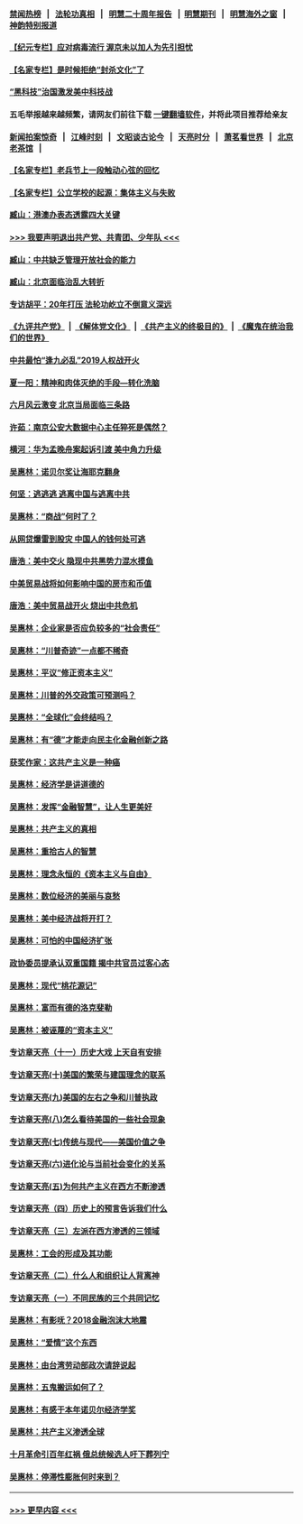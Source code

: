 #### [禁闻热榜](热点新闻.md?=0)  &nbsp;&nbsp;|&nbsp;&nbsp; [法轮功真相](https://github.com/gfw-breaker/truth/blob/master/README.md?=0) &nbsp;&nbsp;|&nbsp;&nbsp; [明慧二十周年报告](https://github.com/gfw-breaker/mh-reports/blob/master/README.md?=0) &nbsp;&nbsp;|&nbsp;&nbsp;[明慧期刊](https://github.com/gfw-breaker/mh-qikan) &nbsp;&nbsp;|&nbsp;&nbsp; [明慧海外之窗](https://github.com/gfw-breaker/mh-news/blob/master/README.md?=0) &nbsp;&nbsp;|&nbsp;&nbsp; [神韵特别报道](https://github.com/gfw-breaker/mh-news/blob/master/shenyun.md?=0)
#### [【纪元专栏】应对病毒流行 渥京未以加人为先引担忧](../pages/nsc423/n11875714.md?t=02232031) 
#### [【名家专栏】是时候拒绝“封杀文化”了](../pages/nsc423/n11814093.md?t=02232031) 
#### [“黑科技”治国激发美中科技战](../pages/nsc423/n11638056.md?t=02232031) 
#### 五毛举报越来越频繁，请网友们前往下载 [一键翻墙软件](https://github.com/gfw-breaker/ssr-accounts)，并将此项目推荐给亲友
#### [新闻拍案惊奇](https://github.com/gfw-breaker/banned-news/blob/master/pages/link4.md) &nbsp;&nbsp;|&nbsp;&nbsp; [江峰时刻](https://github.com/gfw-breaker/banned-news/blob/master/pages/link4.md) &nbsp;&nbsp;|&nbsp;&nbsp; [文昭谈古论今](https://github.com/gfw-breaker/banned-news/blob/master/pages/link4.md) &nbsp;&nbsp;|&nbsp;&nbsp; [天亮时分](https://github.com/gfw-breaker/banned-news/blob/master/pages/link4.md) &nbsp;&nbsp;|&nbsp;&nbsp; [萧茗看世界](https://github.com/gfw-breaker/banned-news/blob/master/pages/link4.md) &nbsp;&nbsp;|&nbsp;&nbsp; [北京老茶馆](https://github.com/gfw-breaker/banned-news/blob/master/pages/link4.md) &nbsp;&nbsp;|&nbsp;&nbsp; 
#### [【名家专栏】老兵节上一段触动心弦的回忆](../pages/nsc423/n11646016.md?t=02232031) 
#### [【名家专栏】公立学校的起源：集体主义与失败](../pages/nsc423/n11601833.md?t=02232031) 
#### [臧山：港澳办表态透露四大关键](../pages/nsc423/n11421628.md?t=02232031) 
#### [>>> 我要声明退出共产党、共青团、少年队 <<<](https://github.com/begood0513/goodnews/blob/master/quit/letter.md) 
#### [臧山：中共缺乏管理开放社会的能力](../pages/nsc423/n11407457.md?t=02232031) 
#### [臧山：北京面临治乱大转折](../pages/nsc423/n11406895.md?t=02232031) 
#### [专访胡平：20年打压 法轮功屹立不倒意义深远](../pages/nsc423/n11398800.md?t=02232031) 
#### [《九评共产党》](https://github.com/begood0513/9ping.md/blob/master/README.md) &nbsp;|&nbsp; [《解体党文化》](../../../../jtdwh.md/blob/master/README.md)  &nbsp;|&nbsp; [《共产主义的终极目的》](../../../../gczydzjmd.md/blob/master/README.md) &nbsp;|&nbsp; [《魔鬼在统治我们的世界》](../../../../mgztzwmdsj.md/blob/master/README.md) 
#### [中共最怕“逢九必乱”2019人权战开火](../pages/nsc423/n11385248.md?t=02232031) 
#### [夏一阳：精神和肉体灭绝的手段—转化洗脑](../pages/nsc423/n11368250.md?t=02232031) 
#### [六月风云激变 北京当局面临三条路](../pages/nsc423/n11313668.md?t=02232031) 
#### [许茹：南京公安大数据中心主任猝死是偶然？](../pages/nsc423/n11064744.md?t=02232031) 
#### [横河：华为孟晚舟案起诉引渡 美中角力升级](../pages/nsc423/n11027230.md?t=02232031) 
#### [吴惠林：诺贝尔奖让海耶克翻身](../pages/nsc423/n10890049.md?t=02232031) 
#### [何坚：逃逃逃 逃离中国与逃离中共](../pages/nsc423/n10592891.md?t=02232031) 
#### [吴惠林：“商战”何时了？](../pages/nsc423/n10573558.md?t=02232031) 
#### [从网贷爆雷到股灾 中国人的钱何处可逃](../pages/nsc423/n10572800.md?t=02232031) 
#### [唐浩：美中交火 隐现中共黑势力混水摸鱼](../pages/nsc423/n10544040.md?t=02232031) 
#### [中美贸易战将如何影响中国的房市和币值](../pages/nsc423/n10543697.md?t=02232031) 
#### [唐浩：美中贸易战开火 烧出中共危机](../pages/nsc423/n10540126.md?t=02232031) 
#### [吴惠林：企业家是否应负较多的“社会责任”](../pages/nsc423/n10535022.md?t=02232031) 
#### [吴惠林：“川普奇迹”一点都不稀奇](../pages/nsc423/n10512808.md?t=02232031) 
#### [吴惠林：平议“修正资本主义”](../pages/nsc423/n10495724.md?t=02232031) 
#### [吴惠林：川普的外交政策可预测吗？](../pages/nsc423/n10462387.md?t=02232031) 
#### [吴惠林：“全球化”会终结吗？](../pages/nsc423/n10452838.md?t=02232031) 
#### [吴惠林：有“德”才能走向民主化金融创新之路](../pages/nsc423/n10432292.md?t=02232031) 
#### [获奖作家：这共产主义是一种癌](../pages/nsc423/n10431541.md?t=02232031) 
#### [吴惠林：经济学是讲道德的](../pages/nsc423/n10398014.md?t=02232031) 
#### [吴惠林：发挥“金融智慧”，让人生更美好](../pages/nsc423/n10375019.md?t=02232031) 
#### [吴惠林：共产主义的真相](../pages/nsc423/n10351394.md?t=02232031) 
#### [吴惠林：重拾古人的智慧](../pages/nsc423/n10337691.md?t=02232031) 
#### [吴惠林：理念永恒的《资本主义与自由》](../pages/nsc423/n10316274.md?t=02232031) 
#### [吴惠林：数位经济的美丽与哀愁](../pages/nsc423/n10292946.md?t=02232031) 
#### [吴惠林：美中经济战将开打？](../pages/nsc423/n10258825.md?t=02232031) 
#### [吴惠林：可怕的中国经济扩张](../pages/nsc423/n10219147.md?t=02232031) 
#### [政协委员提承认双重国籍 揭中共官员过客心态](../pages/nsc423/n10208809.md?t=02232031) 
#### [吴惠林：现代“桃花源记”](../pages/nsc423/n10185234.md?t=02232031) 
#### [吴惠林：富而有德的洛克斐勒](../pages/nsc423/n10142264.md?t=02232031) 
#### [吴惠林：被诬蔑的“资本主义”](../pages/nsc423/n10124816.md?t=02232031) 
#### [专访章天亮（十一）历史大戏 上天自有安排](../pages/nsc423/n10094905.md?t=02232031) 
#### [专访章天亮(十)美国的繁荣与建国理念的联系](../pages/nsc423/n10094899.md?t=02232031) 
#### [专访章天亮(九)美国的左右之争和川普执政](../pages/nsc423/n10094889.md?t=02232031) 
#### [专访章天亮(八)怎么看待美国的一些社会现象](../pages/nsc423/n10094857.md?t=02232031) 
#### [专访章天亮(七)传统与现代——美国价值之争](../pages/nsc423/n10093140.md?t=02232031) 
#### [专访章天亮(六)进化论与当前社会变化的关系](../pages/nsc423/n10092036.md?t=02232031) 
#### [专访章天亮(五)为何共产主义在西方不断渗透](../pages/nsc423/n10083620.md?t=02232031) 
#### [专访章天亮（四）历史上的预言告诉我们什么](../pages/nsc423/n10083606.md?t=02232031) 
#### [专访章天亮（三）左派在西方渗透的三领域](../pages/nsc423/n10081115.md?t=02232031) 
#### [吴惠林：工会的形成及其功能](../pages/nsc423/n10080633.md?t=02232031) 
#### [专访章天亮（二）什么人和组织让人背离神](../pages/nsc423/n10076637.md?t=02232031) 
#### [专访章天亮（一）不同民族的三个共同记忆](../pages/nsc423/n10074188.md?t=02232031) 
#### [吴惠林：有影呒？2018金融泡沫大地震](../pages/nsc423/n10040534.md?t=02232031) 
#### [吴惠林：“爱情”这个东西](../pages/nsc423/n10019423.md?t=02232031) 
#### [吴惠林：由台湾劳动部政次请辞说起](../pages/nsc423/n9979679.md?t=02232031) 
#### [吴惠林：五鬼搬运如何了？](../pages/nsc423/n9925338.md?t=02232031) 
#### [吴惠林：有感于本年诺贝尔经济学奖](../pages/nsc423/n9871883.md?t=02232031) 
#### [吴惠林：共产主义渗透全球](../pages/nsc423/n9812748.md?t=02232031) 
#### [十月革命引百年红祸 俄总统候选人吁下葬列宁](../pages/nsc423/n9810182.md?t=02232031) 
#### [吴惠林：停滞性膨胀何时来到？](../pages/nsc423/n9764136.md?t=02232031) 

----
#### [ >>> 更早内容 <<< ](../indexes/nsc423-earlier.md)
